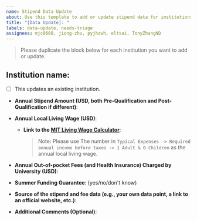 ```yaml
---
name: Stipend Data Update
about: Use this template to add or update stipend data for institutions.
title: "[Data Update]: "
labels: data-update, needs-triage
assignees: mjc0608, jiong-zhu, pyjhzwh, eltsai, TonyZhangND
--- 
```


> Please duplicate the block below for each institution you want to add or update.

## Institution name: 

* [ ] This updates an existing institution. 

- **Annual Stipend Amount (USD, both Pre-Qualification and Post-Qualification if different)**: 

- **Annual Local Living Wage (USD)**:

  - **Link to the [MIT Living Wage Calculator](http://livingwage.mit.edu/)**: 

    > Note: Please use The number in `Typical Expenses -> Required annual income before taxes -> 1 Adult & 0 Children` as the annual local living wage.

- **Annual Out-of-pocket Fees (and Health Insurance) Charged by University (USD)**:

- **Summer Funding Guarantee**: (yes/no/don't know)

- **Source of the stipend and fee data (e.g., your own data point, a link to an official website, etc.)**: 

- **Additional Comments (Optional)**: 
